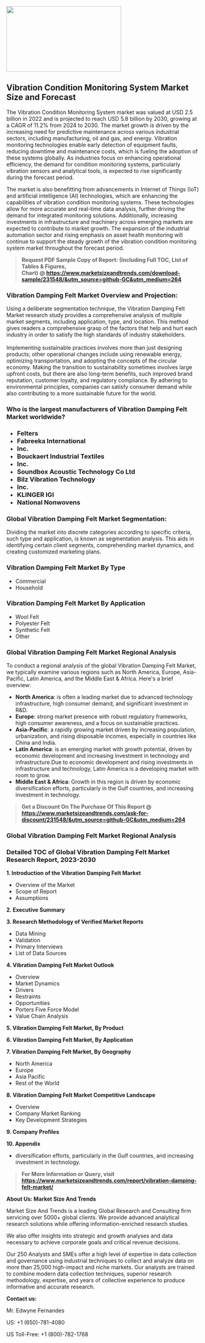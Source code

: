 <p><img class="alignnone size-medium wp-image-20088" src="https://ffe5etoiles.com/wp-content/uploads/2024/12/MST1-300x171.png" alt="" width="300" height="171" /></p><h2>Vibration Condition Monitoring System Market Size and Forecast</h2><p>The Vibration Condition Monitoring System market was valued at USD 2.5 billion in 2022 and is projected to reach USD 5.8 billion by 2030, growing at a CAGR of 11.2% from 2024 to 2030. The market growth is driven by the increasing need for predictive maintenance across various industrial sectors, including manufacturing, oil and gas, and energy. Vibration monitoring technologies enable early detection of equipment faults, reducing downtime and maintenance costs, which is fueling the adoption of these systems globally. As industries focus on enhancing operational efficiency, the demand for condition monitoring systems, particularly vibration sensors and analytical tools, is expected to rise significantly during the forecast period.</p><p>The market is also benefitting from advancements in Internet of Things (IoT) and artificial intelligence (AI) technologies, which are enhancing the capabilities of vibration condition monitoring systems. These technologies allow for more accurate and real-time data analysis, further driving the demand for integrated monitoring solutions. Additionally, increasing investments in infrastructure and machinery across emerging markets are expected to contribute to market growth. The expansion of the industrial automation sector and rising emphasis on asset health monitoring will continue to support the steady growth of the vibration condition monitoring system market throughout the forecast period.</p></p><blockquote id="" class=""><strong>Request PDF Sample Copy of Report: (Including Full TOC, List of Tables &amp; Figures, Chart)&nbsp;@&nbsp;<strong><a href="https://www.marketsizeandtrends.com/download-sample/231548/&utm_source=github-GC&utm_medium=264" target="_blank">https://www.marketsizeandtrends.com/download-sample/231548/&utm_source=github-GC&utm_medium=264</a></strong></strong></blockquote><h3 id="" class="">Vibration Damping Felt Market&nbsp;Overview and Projection:</h3><p id="" class="">Using a deliberate segmentation technique, the Vibration Damping Felt Market research study provides a comprehensive analysis of multiple market segments, including application, type, and location. This method gives readers a comprehensive grasp of the factors that help and hurt each industry in order to satisfy the high standards of industry stakeholders. <br /> <br />Implementing sustainable practices involves more than just designing products; other operational changes include using renewable energy, optimizing transportation, and adopting the concepts of the circular economy. Making the transition to sustainability sometimes involves large upfront costs, but there are also long-term benefits, such improved brand reputation, customer loyalty, and regulatory compliance. By adhering to environmental principles, companies can satisfy consumer demand while also contributing to a more sustainable future for the world.</p><h3 id="" class="">Who is the largest manufacturers of&nbsp;Vibration Damping Felt Market worldwide?</h3><h3 class=""><p><ul><li>Felters </li><li> Fabreeka International </li><li> Inc. </li><li> Bouckaert Industrial Textiles </li><li> Inc. </li><li> Soundbox Acoustic Technology Co Ltd </li><li> Bilz Vibration Technology </li><li> Inc. </li><li> KLINGER IGI </li><li> National Nonwovens</li></ul></p></h3><h3 id="" class="">Global&nbsp;Vibration Damping Felt Market Segmentation:</h3><p id="" class="">Dividing the market into discrete categories according to specific criteria, such type and application, is known as segmentation analysis. This aids in identifying certain client segments, comprehending market dynamics, and creating customized marketing plans.</p><h3 id="" class="">Vibration Damping Felt Market&nbsp;By Type</h3><p><p><ul><li>Commercial</li><li> Household</p></li></ul></p></p><h3 id="" class="">Vibration Damping Felt Market&nbsp;By Application</h3><p class=""><p><ul><li>Wool Felt</li><li> Polyester Felt</li><li> Synthetic Felt</li><li> Other</li></ul></p></p><h3 id="" class="">Global Vibration Damping Felt Market Regional Analysis</h3><p id="" class="">To conduct a regional analysis of the global Vibration Damping Felt Market, we typically examine various regions such as North America, Europe, Asia-Pacific, Latin America, and the Middle East &amp; Africa. Here's a brief overview:</p><ul><li><strong>North America</strong>: is often a leading market due to advanced technology infrastructure, high consumer demand, and significant investment in R&amp;D.</li><li><strong>Europe</strong>: strong market presence with robust regulatory frameworks, high consumer awareness, and a focus on sustainable practices.</li><li><strong>Asia-Pacific</strong>: a rapidly growing market driven by increasing population, urbanization, and rising disposable incomes, especially in countries like China and India.</li><li><strong>Latin America</strong>: is an emerging market with growth potential, driven by economic development and increasing investment in technology and infrastructure.Due to economic development and rising investments in infrastructure and technology, Latin America is a developing market with room to grow.</li><li><strong>Middle East &amp; Africa</strong>: Growth in this region is driven by economic diversification efforts, particularly in the Gulf countries, and increasing investment in technology.</li></ul><blockquote id="" class=""><strong>Get a Discount On The Purchase Of This Report @ <strong><a href="https://www.marketsizeandtrends.com/ask-for-discount/231548/&utm_source=github-GC&utm_medium=264" target="_blank">https://www.marketsizeandtrends.com/ask-for-discount/231548/&utm_source=github-GC&utm_medium=264</a></strong></strong></blockquote><h3 id="" class="">Global Vibration Damping Felt Market Regional Analysis</h3><h3 id="" class="">Detailed TOC of Global Vibration Damping Felt Market Research Report, 2023-2030</h3><p id="" class=""><strong>1. Introduction of the Vibration Damping Felt Market</strong></p><ul><li>Overview of the Market</li><li>Scope of Report</li><li>Assumptions</li></ul><p id="" class=""><strong>2. Executive Summary</strong></p><p id="" class=""><strong>3. Research Methodology of Verified Market Reports</strong></p><ul><li>Data Mining</li><li>Validation</li><li>Primary Interviews</li><li>List of Data Sources</li></ul><p id="" class=""><strong>4. Vibration Damping Felt Market Outlook</strong></p><ul><li>Overview</li><li>Market Dynamics</li><li>Drivers</li><li>Restraints</li><li>Opportunities</li><li>Porters Five Force Model</li><li>Value Chain Analysis</li></ul><p id="" class=""><strong>5. Vibration Damping Felt Market, By Product</strong></p><p id="" class=""><strong>6. Vibration Damping Felt Market, By Application</strong></p><p id="" class=""><strong>7. Vibration Damping Felt Market, By Geography</strong></p><ul><li>North America</li><li>Europe</li><li>Asia Pacific</li><li>Rest of the World</li></ul><p id="" class=""><strong>8. Vibration Damping Felt Market Competitive Landscape</strong></p><ul><li>Overview</li><li>Company Market Ranking</li><li>Key Development Strategies</li></ul><p id="" class=""><strong>9. Company Profiles</strong></p><p id="" class=""><strong>10. Appendix</strong></p><ul><li>diversification efforts, particularly in the Gulf countries, and increasing investment in technology.</li></ul><blockquote id="" class=""><strong>For More Information or Query, visit <strong><strong><a href="https://www.marketsizeandtrends.com/report/vibration-damping-felt-market/" target="_blank">https://www.marketsizeandtrends.com/report/vibration-damping-felt-market/</a></strong></strong></strong></blockquote><p id="" class=""><strong>About Us: Market Size And Trends</strong></p><p id="" class="">Market Size And Trends is a leading Global Research and Consulting firm servicing over 5000+ global clients. We provide advanced analytical research solutions while offering information-enriched research studies.</p><p id="" class="">We also offer insights into strategic and growth analyses and data necessary to achieve corporate goals and critical revenue decisions.</p><p id="" class="">Our 250 Analysts and SMEs offer a high level of expertise in data collection and governance using industrial techniques to collect and analyze data on more than 25,000 high-impact and niche markets. Our analysts are trained to combine modern data collection techniques, superior research methodology, expertise, and years of collective experience to produce informative and accurate research.</p><p id="" class=""><strong>Contact us:</strong></p><p id="" class="">Mr. Edwyne Fernandes</p><p id="" class="">US: +1 (650)-781-4080</p><p id="" class="">US Toll-Free: +1 (800)-782-1768</p>
